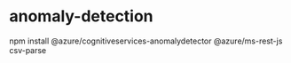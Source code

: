 # anomaly-detection
npm install  @azure/cognitiveservices-anomalydetector @azure/ms-rest-js csv-parse